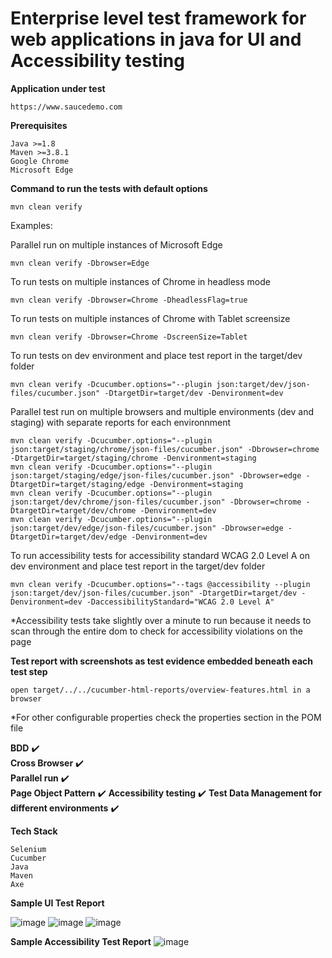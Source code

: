 # Enterprise level test framework for web applications in java for UI and Accessibility testing

<b>Application under test</b>

```
https://www.saucedemo.com
```

<b>Prerequisites</b>

```
Java >=1.8
Maven >=3.8.1
Google Chrome
Microsoft Edge
```

<b>Command to run the tests with default options</b>

```
mvn clean verify
```

Examples:

Parallel run on multiple instances of Microsoft Edge
```
mvn clean verify -Dbrowser=Edge
```

To run tests on multiple instances of Chrome in headless mode
```
mvn clean verify -Dbrowser=Chrome -DheadlessFlag=true
```

To run tests on multiple instances of Chrome with Tablet screensize
```
mvn clean verify -Dbrowser=Chrome -DscreenSize=Tablet
```

To run tests on dev environment and place test report in the target/dev folder
```
mvn clean verify -Dcucumber.options="--plugin json:target/dev/json-files/cucumber.json" -DtargetDir=target/dev -Denvironment=dev
```

Parallel test run on multiple browsers and multiple environments (dev and staging) with separate reports for each environnment
```
mvn clean verify -Dcucumber.options="--plugin json:target/staging/chrome/json-files/cucumber.json" -Dbrowser=chrome -DtargetDir=target/staging/chrome -Denvironment=staging
mvn clean verify -Dcucumber.options="--plugin json:target/staging/edge/json-files/cucumber.json" -Dbrowser=edge -DtargetDir=target/staging/edge -Denvironment=staging
mvn clean verify -Dcucumber.options="--plugin json:target/dev/chrome/json-files/cucumber.json" -Dbrowser=chrome -DtargetDir=target/dev/chrome -Denvironment=dev
mvn clean verify -Dcucumber.options="--plugin json:target/dev/edge/json-files/cucumber.json" -Dbrowser=edge -DtargetDir=target/dev/edge -Denvironment=dev
```

To run accessibility tests for accessibility standard WCAG 2.0 Level A on dev environment and place test report in the target/dev folder
```
mvn clean verify -Dcucumber.options="--tags @accessibility --plugin json:target/dev/json-files/cucumber.json" -DtargetDir=target/dev -Denvironment=dev -DaccessibilityStandard="WCAG 2.0 Level A"
```
*Accessibility tests take slightly over a minute to run because it needs to scan through the entire dom to check for accessibility violations on the page

<b>Test report with screenshots as test evidence embedded beneath each test step</b>

```
open target/../../cucumber-html-reports/overview-features.html in a browser
```

*For other configurable properties check the properties section in the POM file

<b>BDD</b> :heavy_check_mark:  
<b>Cross Browser</b> :heavy_check_mark:  
<b>Parallel run</b> :heavy_check_mark:  
<b>Page Object Pattern</b> :heavy_check_mark:
<b>Accessibility testing</b> :heavy_check_mark:
<b>Test Data Management for different environments</b> :heavy_check_mark:

<b>Tech Stack</b>

```
Selenium
Cucumber
Java
Maven
Axe
```

<b>Sample UI Test Report</b>

![image](https://user-images.githubusercontent.com/5993336/160018003-10afb86b-5664-43a3-a9f3-16b1800707c7.png)
![image](https://user-images.githubusercontent.com/5993336/160018189-72750b06-af0d-414e-9e0b-8a6a534b21c0.png)
![image](https://user-images.githubusercontent.com/5993336/160018324-5604fb4d-4f41-4cb1-bbdd-064bd361fe3e.png)

<b>Sample Accessibility Test Report</b>
![image](https://user-images.githubusercontent.com/5993336/160018707-8c285d44-d093-45b1-9cf2-1de001c60457.png)
